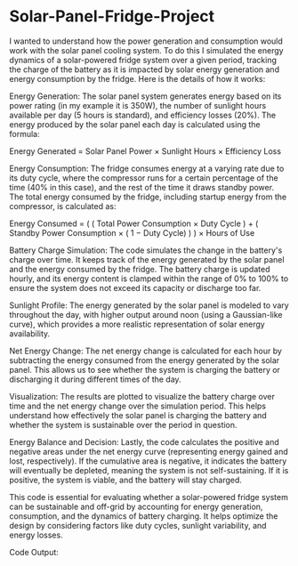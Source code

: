 # Solar-Panel-Fridge-Project

I wanted to understand how the power generation and consumption would work with the solar panel cooling system. To do this I simulated the energy dynamics of a solar-powered fridge system over a given period, tracking the charge of the battery as it is impacted by solar energy generation and energy consumption by the fridge. Here is the details of how it works:

Energy Generation: The solar panel system generates energy based on its power rating (in my example it is 350W), the number of sunlight hours available per day (5 hours is standard), and efficiency losses (20%). The energy produced by the solar panel each day is calculated using the formula:

Energy Generated = Solar Panel Power × Sunlight Hours × Efficiency Loss

Energy Consumption: The fridge consumes energy at a varying rate due to its duty cycle, where the compressor runs for a certain percentage of the time (40% in this case), and the rest of the time it draws standby power. The total energy consumed by the fridge, including startup energy from the compressor, is calculated as:

Energy Consumed = ( ( Total Power Consumption × Duty Cycle ) + ( Standby Power Consumption × ( 1 − Duty Cycle) ) ) × Hours of Use

Battery Charge Simulation: The code simulates the change in the battery's charge over time. It keeps track of the energy generated by the solar panel and the energy consumed by the fridge. The battery charge is updated hourly, and its energy content is clamped within the range of 0% to 100% to ensure the system does not exceed its capacity or discharge too far.

Sunlight Profile: The energy generated by the solar panel is modeled to vary throughout the day, with higher output around noon (using a Gaussian-like curve), which provides a more realistic representation of solar energy availability.

Net Energy Change: The net energy change is calculated for each hour by subtracting the energy consumed from the energy generated by the solar panel. This allows us to see whether the system is charging the battery or discharging it during different times of the day.

Visualization: The results are plotted to visualize the battery charge over time and the net energy change over the simulation period. This helps understand how effectively the solar panel is charging the battery and whether the system is sustainable over the period in question.

Energy Balance and Decision: Lastly, the code calculates the positive and negative areas under the net energy curve (representing energy gained and lost, respectively). If the cumulative area is negative, it indicates the battery will eventually be depleted, meaning the system is not self-sustaining. If it is positive, the system is viable, and the battery will stay charged.

This code is essential for evaluating whether a solar-powered fridge system can be sustainable and off-grid by accounting for energy generation, consumption, and the dynamics of battery charging. It helps optimize the design by considering factors like duty cycles, sunlight variability, and energy losses.


Code Output:


